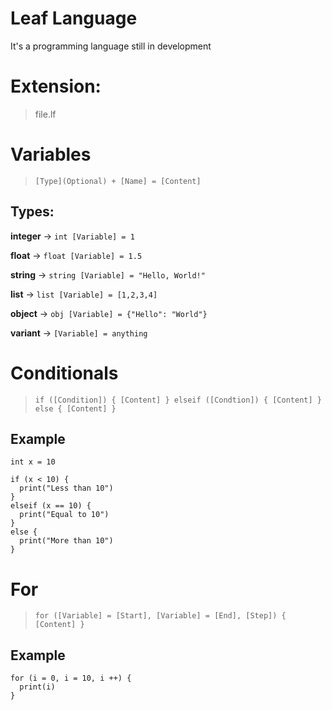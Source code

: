 # Leaf Language 
It's a programming language still in development

# Extension: 
> file.lf

# Variables
> ``[Type](Optional) + [Name] = [Content]``

## Types:
**integer** -> ``int [Variable] = 1``

**float** -> ``float [Variable] = 1.5``

**string** -> ``string [Variable] = "Hello, World!"``

**list** -> ``list [Variable] = [1,2,3,4]``

**object** -> ``obj [Variable] = {"Hello": "World"}``

**variant** -> ``[Variable] = anything``

# Conditionals
> ``if ([Condition]) { [Content] } elseif ([Condtion]) { [Content] } else { [Content] }``

## Example

```
int x = 10

if (x < 10) {
  print("Less than 10")
}
elseif (x == 10) {
  print("Equal to 10")
}
else {
  print("More than 10")
}
```

# For

> ``for ([Variable] = [Start], [Variable] = [End], [Step]) { [Content] }``

## Example
```
for (i = 0, i = 10, i ++) {
  print(i)
}
```

